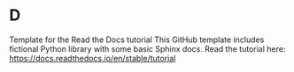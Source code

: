 # D
Template for the Read the Docs tutorial This GitHub template includes fictional Python library with some basic Sphinx docs.  Read the tutorial here: https://docs.readthedocs.io/en/stable/tutorial
